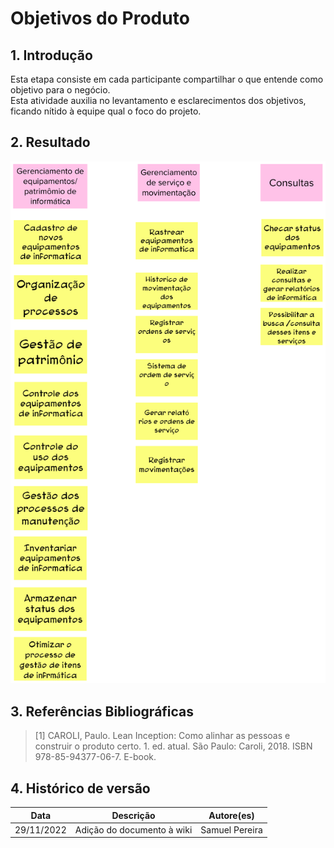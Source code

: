 # Objetivos do Produto

## 1. Introdução
Esta etapa consiste em cada participante compartilhar o que entende como objetivo para o negócio. 
<br/>
Esta atividade auxilia no levantamento e esclarecimentos dos objetivos, ficando nítido à equipe qual o foco do projeto.

## 2. Resultado
![Resultado da atividade](../assets/leaninception/objetivos.png)

## 3. Referências Bibliográficas

> [1] CAROLI, Paulo. Lean Inception: Como alinhar as pessoas e construir o produto certo. 1. ed. atual. São Paulo: Caroli, 2018. ISBN 978-85-94377-06-7. E-book.

## 4. Histórico de versão

|**Data**|**Descrição**|**Autore(es)**|
|--------|-------------|--------------|
|29/11/2022| Adição do documento à wiki | Samuel Pereira |
